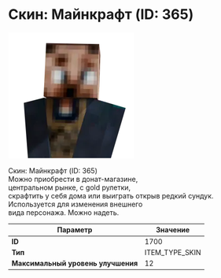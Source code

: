 # Скин: Майнкрафт (ID: 365)

![Item Image](../img/1700.webp?raw=true)

Скин: Майнкрафт (ID: 365)<br>Можно приобрести в донат-магазине,<br>центральном рынке, с gold рулетки,<br>скрафтить у себя дома или выиграть открыв редкий сундук.<br>Используется для изменения внешнего<br>вида персонажа. Можно надеть.


| Параметр | Значение |
|----------|----------|
| **ID** | 1700 |
| **Тип** | ITEM_TYPE_SKIN |
| **Максимальный уровень улучшения** | 12 |

